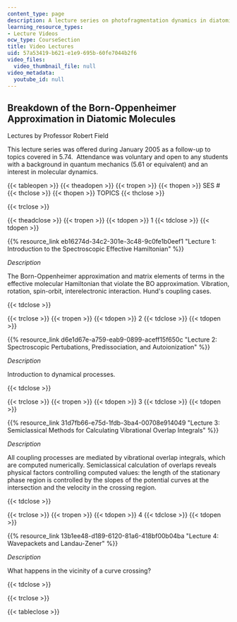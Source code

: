 ```yaml
---
content_type: page
description: A lecture series on photofragmentation dynamics in diatomic molecules.
learning_resource_types:
- Lecture Videos
ocw_type: CourseSection
title: Video Lectures
uid: 57a53419-b621-e1e9-695b-60fe7044b2f6
video_files:
  video_thumbnail_file: null
video_metadata:
  youtube_id: null
---
```


Breakdown of the Born-Oppenheimer Approximation in Diatomic Molecules
---------------------------------------------------------------------

Lectures by Professor Robert Field

This lecture series was offered during January 2005 as a follow-up to topics covered in 5.74.  Attendance was voluntary and open to any students with a background in quantum mechanics (5.61 or equivalent) and an interest in molecular dynamics.

{{< tableopen >}}
{{< theadopen >}}
{{< tropen >}}
{{< thopen >}}
SES #
{{< thclose >}}
{{< thopen >}}
TOPICS
{{< thclose >}}

{{< trclose >}}

{{< theadclose >}}
{{< tropen >}}
{{< tdopen >}}
1
{{< tdclose >}}
{{< tdopen >}}


{{% resource_link eb16274d-34c2-301e-3c48-9c0fe1b0eef1 "Lecture 1: Introduction to the Spectroscopic Effective Hamiltonian" %}}

_Description_

The Born-Oppenheimer approximation and matrix elements of terms in the effective molecular Hamiltonian that violate the BO approximation. Vibration, rotation, spin-orbit, interelectronic interaction. Hund's coupling cases.


{{< tdclose >}}

{{< trclose >}}
{{< tropen >}}
{{< tdopen >}}
2
{{< tdclose >}}
{{< tdopen >}}


{{% resource_link d6e1d67e-a759-eab9-0899-aceff15f650c "Lecture 2: Spectroscopic Pertubations, Predissociation, and Autoionization" %}}

_Description_

Introduction to dynamical processes.


{{< tdclose >}}

{{< trclose >}}
{{< tropen >}}
{{< tdopen >}}
3
{{< tdclose >}}
{{< tdopen >}}


{{% resource_link 31d7fb66-e75d-1fdb-3ba4-00708e914049 "Lecture 3: Semiclassical Methods for Calculating Vibrational Overlap Integrals" %}}

_Description_

All coupling processes are mediated by vibrational overlap integrals, which are computed numerically. Semiclassical calculation of overlaps reveals physical factors controlling computed values: the length of the stationary phase region is controlled by the slopes of the potential curves at the intersection and the velocity in the crossing region.


{{< tdclose >}}

{{< trclose >}}
{{< tropen >}}
{{< tdopen >}}
4
{{< tdclose >}}
{{< tdopen >}}


{{% resource_link 13b1ee48-d189-6120-81a6-418bf00b04ba "Lecture 4: Wavepackets and Landau-Zener" %}}

_Description_

What happens in the vicinity of a curve crossing?


{{< tdclose >}}

{{< trclose >}}

{{< tableclose >}}